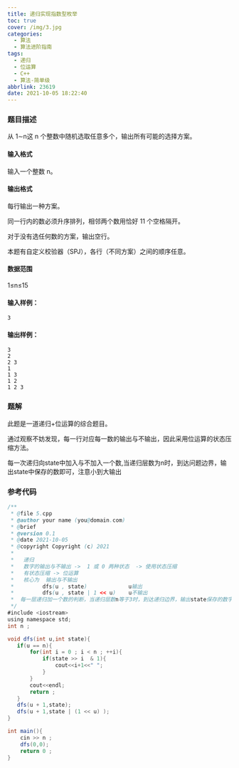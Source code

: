 ```yaml
---
title: 递归实现指数型枚举
toc: true
cover: /img/3.jpg
categories:
  - 算法
  - 算法进阶指南
tags:
  - 递归
  - 位运算
  - C++
  - 算法-简单级
abbrlink: 23619
date: 2021-10-05 18:22:40
---
```


### 题目描述

从 1∼n这 n 个整数中随机选取任意多个，输出所有可能的选择方案。<!-- more -->

#### 输入格式

输入一个整数 n。

#### 输出格式

每行输出一种方案。

同一行内的数必须升序排列，相邻两个数用恰好 11 个空格隔开。

对于没有选任何数的方案，输出空行。

本题有自定义校验器（SPJ），各行（不同方案）之间的顺序任意。

#### 数据范围

1≤n≤15

#### 输入样例：

```
3
```

#### 输出样例：

```
3
2
2 3
1
1 3
1 2
1 2 3
```

### 题解

此题是一道递归+位运算的综合题目。

通过观察不妨发现，每一行对应每一数的输出与不输出，因此采用位运算的状态压缩方法。

每一次递归向state中加入与不加入一个数,当递归层数为n时，到达问题边界，输出state中保存的数即可，注意小到大输出

### 参考代码

```java
/**
 * @file 5.cpp
 * @author your name (you@domain.com)
 * @brief 
 * @version 0.1
 * @date 2021-10-05
 * @copyright Copyright (c) 2021
 * 
 *   递归
 *   数字的输出与不输出 ->  1 或 0 两种状态  -> 使用状态压缩
 *   有状态压缩 -> 位运算
 *   核心为  输出与不输出
 *         dfs(u , state)             u输出
 *         dfs(u , state | 1 << u)    u不输出
 *  每一层递归加一个数的判断，当递归层数n等于3时，到达递归边界，输出state保存的数字
 */
#include <iostream>
using namespace std;
int n ;

void dfs(int u,int state){
   if(u == n){
       for(int i = 0 ; i < n ; ++i){
           if(state >> i  & 1){
               cout<<i+1<<" ";
           }
       }
       cout<<endl;
       return ;
   }
   dfs(u + 1,state);
   dfs(u + 1,state | (1 << u) );
}

int main(){
    cin >> n ;
    dfs(0,0);
    return 0 ;
}
```



